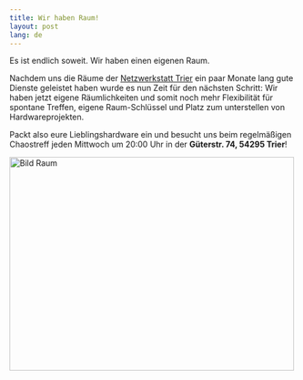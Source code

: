 ```yaml
---
title: Wir haben Raum!
layout: post
lang: de
---
```


Es ist endlich soweit. Wir haben einen eigenen Raum.

Nachdem uns die Räume der [Netzwerkstatt Trier](http://netzwerkstatt-trier.org) ein paar Monate lang gute Dienste geleistet haben wurde es nun Zeit für den nächsten Schritt: Wir haben jetzt eigene Räumlichkeiten und somit noch mehr Flexibilität für spontane Treffen, eigene Raum-Schlüssel und Platz zum unterstellen von Hardwareprojekten.

Packt also eure Lieblingshardware ein und besucht uns beim regelmäßigen Chaostreff jeden Mittwoch um 20:00 Uhr in der **Güterstr. 74, 54295 Trier**!

<img alt="Bild Raum" src="{{siteurl}}/images/raum.jpg" width="500px" height="375px" />
